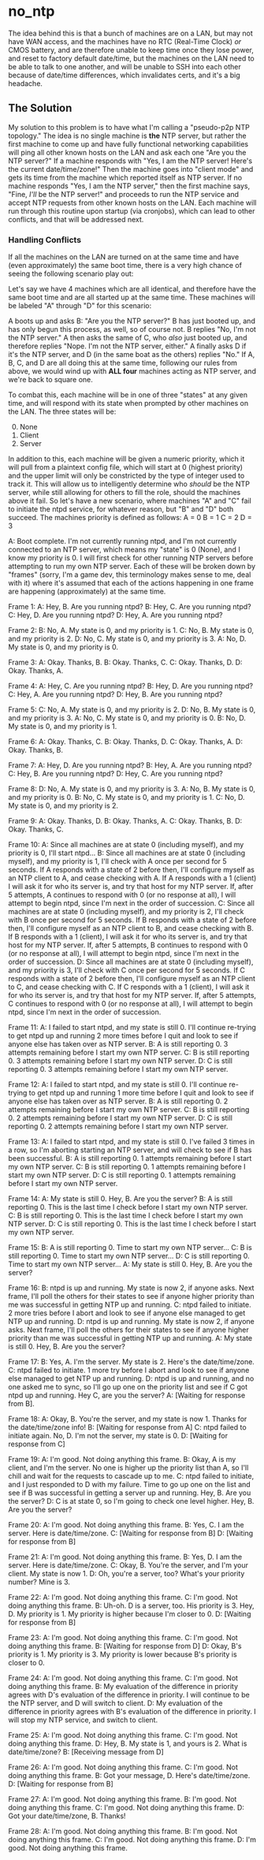 # no_ntp

The idea behind this is that a bunch of machines are on a LAN, but may not have WAN access, and the machines have no RTC (Real-Time Clock) *or* CMOS battery, and are therefore unable to keep time once they lose power, and reset to factory default date/time, but the machines on the LAN need to be able to talk to one another, and will be unable to SSH into each other because of date/time differences, which invalidates certs, and it's a big headache.

## The Solution
My solution to this problem is to have what I'm calling a "pseudo-p2p NTP topology." The idea is no single machine is **the** NTP server, but rather the first machine to come up and have fully functional networking capabilities will ping all other known hosts on the LAN and ask each one "Are you the NTP server?" If a machine responds with "Yes, I am the NTP server! Here's the current date/time/zone!" Then the machine goes into "client mode" and gets its time from the machine which reported itself as NTP server. If no machine responds "Yes, I am the NTP server," then the first machine says, "Fine, *I'll* be the NTP server!" and proceeds to run the NTP service and accept NTP requests from other known hosts on the LAN. Each machine will run through this routine upon startup (via cronjobs), which can lead to other conflicts, and that will be addressed next.

### Handling Conflicts

If all the machines on the LAN are turned on at the same time and have (even approximately) the same boot time, there is a very high chance of seeing the following scenario play out:

Let's say we have 4 machines which are all identical, and therefore have the same boot time and are all started up at the same time. These machines will be labeled "A" through "D" for this scenario:

A boots up and asks B: "Are you the NTP server?"
B has just booted up, and has only begun this process, as well, so of course not. B replies "No, I'm not the NTP server." A then asks the same of C, who *also* just booted up, and therefore replies "Nope. I'm not the NTP server, either." A finally asks D if it's the NTP server, and D (in the same boat as the others) replies "No." If A, B, C, and D are all doing this at the same time, following our rules from above, we would wind up with **ALL four** machines acting as NTP server, and we're back to square one.

To combat this, each machine will be in one of three "states" at any given time, and will respond with its state when prompted by other machines on the LAN. The three states will be:

0. None
1. Client
2. Server

In addition to this, each machine will be given a numeric priority, which it will pull from a plaintext config file, which will start at 0 (highest priority) and the upper limit will only be constricted by the type of integer used to track it. This will allow us to intelligently determine who *should* be the NTP server, while still allowing for others to fill the role, should the machines above it fail. So let's have a new scenario, where machines "A" and "C" fail to initiate the ntpd service, for whatever reason, but "B" and "D" both succeed. The machines priority is defined as follows:
A = 0
B = 1
C = 2
D = 3

A: Boot complete. I'm not currently running ntpd, and I'm not currently connected to an NTP server, which means my "state" is 0 (None), and I know my priority is 0. I will first check for other running NTP servers before attempting to run my own NTP server. Each of these will be broken down by "frames" (sorry, I'm a game dev, this terminology makes sense to me, deal with it) where it's assumed that each of the actions happening in one frame are happening (approximately) at the same time.

Frame 1:
A: Hey, B. Are you running ntpd?
B: Hey, C. Are you running ntpd?
C: Hey, D. Are you running ntpd?
D: Hey, A. Are you running ntpd?

Frame 2:
B: No, A. My state is 0, and my priority is 1.
C: No, B. My state is 0, and my priority is 2.
D: No, C. My state is 0, and my priority is 3.
A: No, D. My state is 0, and my priority is 0.

Frame 3:
A: Okay. Thanks, B.
B: Okay. Thanks, C.
C: Okay. Thanks, D.
D: Okay. Thanks, A.

Frame 4:
A: Hey, C. Are you running ntpd?
B: Hey, D. Are you running ntpd?
C: Hey, A. Are you running ntpd?
D: Hey, B. Are you running ntpd?

Frame 5:
C: No, A. My state is 0, and my priority is 2.
D: No, B. My state is 0, and my priority is 3.
A: No, C. My state is 0, and my priority is 0.
B: No, D. My state is 0, and my priority is 1.

Frame 6:
A: Okay. Thanks, C.
B: Okay. Thanks, D.
C: Okay. Thanks, A.
D: Okay. Thanks, B.

Frame 7:
A: Hey, D. Are you running ntpd?
B: Hey, A. Are you running ntpd?
C: Hey, B. Are you running ntpd?
D: Hey, C. Are you running ntpd?

Frame 8:
D: No, A. My state is 0, and my priority is 3.
A: No, B. My state is 0, and my priority is 0.
B: No, C. My state is 0, and my priority is 1.
C: No, D. My state is 0, and my priority is 2.

Frame 9:
A: Okay. Thanks, D.
B: Okay. Thanks, A.
C: Okay. Thanks, B.
D: Okay. Thanks, C.

Frame 10:
A: Since all machines are at state 0 (including myself), and my priority is 0, I'll start ntpd...
B: Since all machines are at state 0 (including myself), and my priority is 1, I'll check with A once per second for 5 seconds. If A responds with a state of 2 before then, I'll configure myself as an NTP client to A, and cease checking with A. If A responds with a 1 (client) I will ask it for who its server is, and try that host for my NTP server. If, after 5 attempts, A continues to respond with 0 (or no response at all), I will attempt to begin ntpd, since I'm next in the order of succession.
C: Since all machines are at state 0 (including myself), and my priority is 2, I'll check with B once per second for 5 seconds. If B responds with a state of 2 before then, I'll configure myself as an NTP client to B, and cease checking with B. If B responds with a 1 (client), I will ask it for who its server is, and try that host for my NTP server. If, after 5 attempts, B continues to respond with 0 (or no response at all), I will attempt to begin ntpd, since I'm next in the order of succession.
D: Since all machines are at state 0 (including myself), and my priority is 3, I'll check with C once per second for 5 seconds. If C responds with a state of 2 before then, I'll configure myself as an NTP client to C, and cease checking with C. If C responds with a 1 (client), I will ask it for who its server is, and try that host for my NTP server. If, after 5 attempts, C continues to respond with 0 (or no response at all), I will attempt to begin ntpd, since I'm next in the order of succession.

Frame 11:
A: I failed to start ntpd, and my state is still 0. I'll continue re-trying to get ntpd up and running 2 more times before I quit and look to see if anyone else has taken over as NTP server.
B: A is still reporting 0. 3 attempts remaining before I start my own NTP server.
C: B is still reporting 0. 3 attempts remaining before I start my own NTP server.
D: C is still reporting 0. 3 attempts remaining before I start my own NTP server.

Frame 12:
A: I failed to start ntpd, and my state is still 0. I'll continue re-trying to get ntpd up and running 1 more time before I quit and look to see if anyone else has taken over as NTP server.
B: A is still reporting 0. 2 attempts remaining before I start my own NTP server.
C: B is still reporting 0. 2 attempts remaining before I start my own NTP server.
D: C is still reporting 0. 2 attempts remaining before I start my own NTP server.

Frame 13:
A: I failed to start ntpd, and my state is still 0. I've failed 3 times in a row, so I'm aborting starting an NTP server, and will check to see if B has been successful.
B: A is still reporting 0. 1 attempts remaining before I start my own NTP server.
C: B is still reporting 0. 1 attempts remaining before I start my own NTP server.
D: C is still reporting 0. 1 attempts remaining before I start my own NTP server.

Frame 14:
A: My state is still 0. Hey, B. Are you the server?
B: A is still reporting 0. This is the last time I check before I start my own NTP server.
C: B is still reporting 0. This is the last time I check before I start my own NTP server.
D: C is still reporting 0. This is the last time I check before I start my own NTP server.

Frame 15:
B: A is still reporting 0. Time to start my own NTP server...
C: B is still reporting 0. Time to start my own NTP server...
D: C is still reporting 0. Time to start my own NTP server...
A: My state is still 0. Hey, B. Are you the server?

Frame 16:
B: ntpd is up and running. My state is now 2, if anyone asks. Next frame, I'll poll the others for their states to see if anyone higher priority than me was successful in getting NTP up and running.
C: ntpd failed to initiate. 2 more tries before I abort and look to see if anyone else managed to get NTP up and running.
D: ntpd is up and running. My state is now 2, if anyone asks. Next frame, I'll poll the others for their states to see if anyone higher priority than me was successful in getting NTP up and running.
A: My state is still 0. Hey, B. Are you the server?

Frame 17:
B: Yes, A. I'm the server. My state is 2. Here's the date/time/zone.
C: ntpd failed to initiate. 1 more try before I abort and look to see if anyone else managed to get NTP up and running.
D: ntpd is up and running, and no one asked me to sync, so I'll go up one on the priority list and see if C got ntpd up and running. Hey C, are you the server?
A: [Waiting for response from B].

Frame 18:
A: Okay, B. You're the server, and my state is now 1. Thanks for the date/time/zone info!
B: [Waiting for response from A]
C: ntpd failed to initiate again. No, D. I'm not the server, my state is 0.
D: [Waiting for response from C]

Frame 19:
A: I'm good. Not doing anything this frame.
B: Okay, A is my client, and I'm the server. No one is higher up the priority list than A, so I'll chill and wait for the requests to cascade up to me.
C: ntpd failed to initiate, and I just responded to D with my failure. Time to go up one on the list and see if B was successful in getting a server up and running. Hey, B. Are you the server?
D: C is at state 0, so I'm going to check one level higher. Hey, B. Are you the server?

Frame 20:
A: I'm good. Not doing anything this frame.
B: Yes, C. I am the server. Here is date/time/zone.
C: [Waiting for response from B]
D: [Waiting for response from B]

Frame 21:
A: I'm good. Not doing anything this frame.
B: Yes, D. I am the server. Here is date/time/zone.
C: Okay, B. You're the server, and I'm your client. My state is now 1.
D: Oh, you're a server, too? What's your priority number? Mine is 3.

Frame 22:
A: I'm good. Not doing anything this frame.
C: I'm good. Not doing anything this frame.
B: Uh-oh. D is a server, too. His priority is 3. Hey, D. My priority is 1. My priority is higher because I'm closer to 0.
D: [Waiting for response from B]

Frame 23:
A: I'm good. Not doing anything this frame.
C: I'm good. Not doing anything this frame.
B: [Waiting for response from D]
D: Okay, B's priority is 1. My priority is 3. My priority is lower because B's priority is closer to 0.

Frame 24:
A: I'm good. Not doing anything this frame.
C: I'm good. Not doing anything this frame.
B: My evaluation of the difference in priority agrees with D's evaluation of the difference in priority. I will continue to be the NTP server, and D will switch to client.
D: My evaluation of the difference in priority agrees with B's evaluation of the difference in priority. I will stop my NTP service, and switch to client.

Frame 25:
A: I'm good. Not doing anything this frame.
C: I'm good. Not doing anything this frame.
D: Hey, B. My state is 1, and yours is 2. What is date/time/zone?
B: [Receiving message from D]

Frame 26:
A: I'm good. Not doing anything this frame.
C: I'm good. Not doing anything this frame.
B: Got your message, D. Here's date/time/zone.
D: [Waiting for response from B]

Frame 27:
A: I'm good. Not doing anything this frame.
B: I'm good. Not doing anything this frame.
C: I'm good. Not doing anything this frame.
D: Got your date/time/zone, B. Thanks!

Frame 28:
A: I'm good. Not doing anything this frame.
B: I'm good. Not doing anything this frame.
C: I'm good. Not doing anything this frame.
D: I'm good. Not doing anything this frame.

